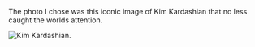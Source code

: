 The photo I chose was this iconic image of Kim Kardashian that no less caught the worlds attention.  

  ![Kim Kardashian](https://www.google.com/url?sa=i&url=https%3A%2F%2Fwww.freep.com%2Fstory%2Fentertainment%2Fpeople%2F2014%2F11%2F14%2Fkim-kardashian-paper-racist-image%2F19014543%2F&psig=AOvVaw3-4bEwNiXWYuG5gdaz-WAi&ust=1709323676613000&source=images&cd=vfe&opi=89978449&ved=0CBMQjRxqGAoTCIjhmoat0YQDFQAAAAAdAAAAABCbAQ).
